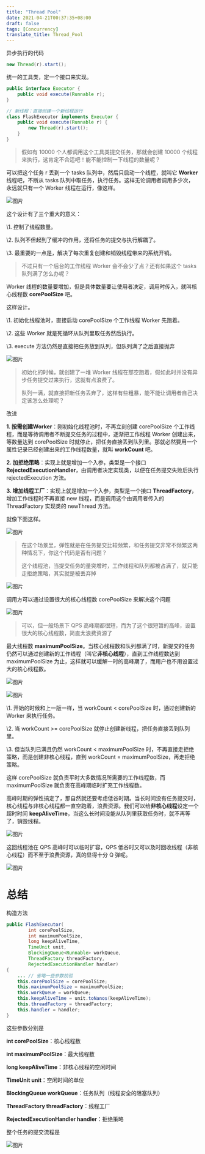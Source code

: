 ```yaml
---
title: "Thread Pool"
date: 2021-04-21T00:37:35+08:00
draft: false
tags: [Concurrency]
translate_title: Thread_Pool
---
```


异步执行的代码

```java
new Thread(r).start();
```

统一的工具类，定一个接口来实现。

```java
public interface Executor {
    public void execute(Runnable r);
}
```

```java
// 新线程：直接创建一个新线程运行
class FlashExecutor implements Executor {
    public void execute(Runnable r) {
        new Thread(r).start();
    }
}
```

> 假如有 10000 个人都调用这个工具类提交任务，那就会创建 10000 个线程来执行，这肯定不合适吧！能不能控制一下线程的数量呢？

可以把这个任务 r 丢到一个 tasks 队列中，然后只启动一个线程，就叫它 **Worker** 线程吧，不断从 tasks 队列中取任务，执行任务。这样无论调用者调用多少次，永远就只有一个 Worker 线程在运行，像这样。

![图片](https://cdn.jsdelivr.net/gh/kayleh/cdn4/Thread-pool/640.gif)

这个设计有了三个重大的意义：

\1. 控制了线程数量。

\2. 队列不但起到了缓冲的作用，还将任务的提交与执行解耦了。

\3. 最重要的一点是，解决了每次重复创建和销毁线程带来的系统开销。

> 不过只有一个后台的工作线程 Worker 会不会少了点？还有如果这个 tasks 队列满了怎么办呢？

Worker 线程的数量要增加，但是具体数量要让使用者决定，调用时传入，就叫核心线程数 **corePoolSize** 吧。

这样设计。

\1. 初始化线程池时，直接启动 corePoolSize 个工作线程 Worker 先跑着。

\2. 这些 Worker 就是死循环从队列里取任务然后执行。

\3. execute 方法仍然是直接把任务放到队列，但队列满了之后直接抛弃

![图片](https://cdn.jsdelivr.net/gh/kayleh/cdn4/Thread-pool/640-1618937229662.gif)

> 初始化的时候，就创建了一堆 Worker 线程在那空跑着，假如此时并没有异步任务提交过来执行，这就有点浪费了。
>
> 队列一满，就直接把新任务丢弃了，这样有些粗暴，能不能让调用者自己决定该怎么处理呢？

改进

**1. 按需创建Worker**：刚初始化线程池时，不再立刻创建 corePoolSize 个工作线程，而是等待调用者不断提交任务的过程中，逐渐把工作线程 Worker 创建出来，等数量达到 corePoolSize 时就停止，把任务直接丢到队列里。那就必然要用一个属性记录已经创建出来的工作线程数量，就叫 **workCount** 吧。

**2. 加拒绝策略**：实现上就是增加一个入参，类型是一个接口 **RejectedExecutionHandler**，由调用者决定实现类，以便在任务提交失败后执行 rejectedExecution 方法。

**3. 增加线程工厂**：实现上就是增加一个入参，类型是一个接口 **ThreadFactory**，增加工作线程时不再直接 new 线程，而是调用这个由调用者传入的 ThreadFactory 实现类的 newThread 方法。

就像下面这样。

![图片](https://cdn.jsdelivr.net/gh/kayleh/cdn4/Thread-pool/640-1618937168495.gif)

> 在这个场景里，弹性就是在任务提交比较频繁，和任务提交非常不频繁这两种情况下，你这个代码是否有问题？
>
> 这个线程池，当提交任务的量突增时，工作线程和队列都被占满了，就只能走拒绝策略，其实就是被丢弃掉

![图片](https://cdn.jsdelivr.net/gh/kayleh/cdn4/Thread-pool/640-1618937173510.gif)

调用方可以通过设置很大的核心线程数 corePoolSize 来解决这个问题

![图片](https://cdn.jsdelivr.net/gh/kayleh/cdn4/Thread-pool/640-1618937221389.gif)

> 可以，但一般场景下 QPS 高峰期都很短，而为了这个很短暂的高峰，设置很大的核心线程数，简直太浪费资源了

最大线程数 **maximumPoolSize**。当核心线程数和队列都满了时，新提交的任务仍然可以通过创建新的工作线程（叫它**非核心线程**），直到工作线程数达到 maximumPoolSize 为止，这样就可以缓解一时的高峰期了，而用户也不用设置过大的核心线程数。

![图片](https://cdn.jsdelivr.net/gh/kayleh/cdn4/Thread-pool/640.png)

![图片](https://cdn.jsdelivr.net/gh/kayleh/cdn4/Thread-pool/640-1618937269134.gif)

\1. 开始的时候和上一版一样，当 workCount < corePoolSize 时，通过创建新的 Worker 来执行任务。

\2. 当 workCount >= corePoolSize 就停止创建新线程，把任务直接丢到队列里。

\3. 但当队列已满且仍然 workCount < maximumPoolSize 时，不再直接走拒绝策略，而是创建非核心线程，直到 workCount = maximumPoolSize，再走拒绝策略。

这样 corePoolSize 就负责平时大多数情况所需要的工作线程数，而 maximumPoolSize 就负责在高峰期临时扩充工作线程数。

高峰时期的弹性搞定了，那自然就还要考虑低谷时期。当长时间没有任务提交时，核心线程与非核心线程都一直空跑着，浪费资源。我们可以给**非核心线程**设定一个超时时间 **keepAliveTime**，当这么长时间没能从队列里获取任务时，就不再等了，销毁线程。

![图片](https://cdn.jsdelivr.net/gh/kayleh/cdn4/Thread-pool/640-1618937263714.gif)

这回线程池在 QPS 高峰时可以临时扩容，QPS 低谷时又可以及时回收线程（非核心线程）而不至于浪费资源，真的显得十分 Q 弹呢。

![图片](https://cdn.jsdelivr.net/gh/kayleh/cdn4/Thread-pool/640-1618937301920.gif)



#    总结   

构造方法

```java
public FlashExecutor(
        int corePoolSize,
        int maximumPoolSize,
        long keepAliveTime,
        TimeUnit unit,
        BlockingQueue<Runnable> workQueue,
        ThreadFactory threadFactory,
        RejectedExecutionHandler handler) 
{
    ... // 省略一些参数校验
    this.corePoolSize = corePoolSize;
    this.maximumPoolSize = maximumPoolSize;
    this.workQueue = workQueue;
    this.keepAliveTime = unit.toNanos(keepAliveTime);
    this.threadFactory = threadFactory;
    this.handler = handler;
}
```

这些参数分别是

**int corePoolSize**：核心线程数

**int maximumPoolSize**：最大线程数

**long keepAliveTime**：非核心线程的空闲时间

**TimeUnit unit**：空闲时间的单位

**BlockingQueue workQueue**：任务队列（线程安全的阻塞队列）

**ThreadFactory threadFactory**：线程工厂

**RejectedExecutionHandler handler**：拒绝策略

整个任务的提交流程是

![图片](https://cdn.jsdelivr.net/gh/kayleh/cdn4/Thread-pool/640.webp)

